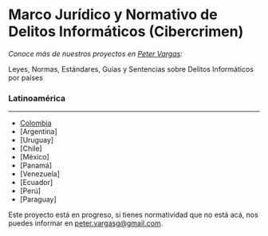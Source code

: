# Marco Jurídico y Normativo de Delitos Informáticos (Cibercrimen)
_Conoce más de nuestros proyectos en [Peter Vargas](https://petervargas.com):_

Leyes, Normas, Estándares, Guías y Sentencias sobre Delitos Informáticos por países



### Latinoamérica
-------------

* [Colombia](https://petervargas.com)
* [Argentina]
* [Uruguay]
* [Chile]
* [México]
* [Panamá]
* [Venezuela]
* [Ecuador]
* [Perú]
* [Paraguay]

Este proyecto está en progreso, si tienes normatividad que no está acá, nos puedes informar en peter.vargasg@gmail.com.
